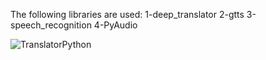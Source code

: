 The following libraries are used:
1-deep_translator
2-gtts
3-speech_recognition
4-PyAudio

![TranslatorPython](https://github.com/Alijahanbanian/Translator-Python/assets/112167941/4e3275da-de7f-4735-8107-59a40de21e50)
